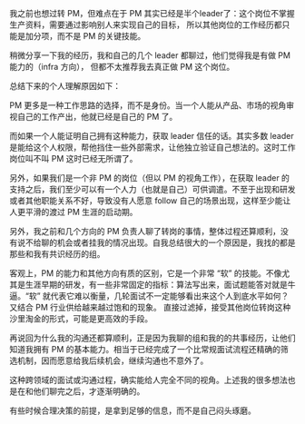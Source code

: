 我之前也想过转 PM，但难点在于 PM 其实已经是半个leader了：这个岗位不掌握生产资料，需要通过影响别人来实现自己的目标， 所以其他岗位的工作经历都只能是加分项，而不是 PM 的关键技能。

稍微分享一下我的经历，我和自己的几个 leader 都聊过，他们觉得我是有做 PM 能力的（infra 方向）， 但都不太推荐我去真正做 PM 这个岗位。

总结下来的个人理解原因如下：

PM 更多是一种工作思路的选择，而不是身份。当一个人能从产品、市场的视角审视自己的工作产出，他就已经是自己的 PM 了。

而如果一个人能证明自己拥有这种能力，获取 leader 信任的话。其实多数 leader 是能给这个人权限，帮他挡住一些外部需求，让他独立验证自己想法的。这时工作岗位叫不叫 PM 这时已经无所谓了。

另外，如果我们是一个非 PM 的岗位（但以 PM 的视角工作），在获取 leader 的支持之后，我们至少可以有一个人力（也就是自己）可供调遣。不至于出现和研发或者其他职能关系不好，导致没有人愿意 follow 自己的场景出现，这样至少能让人更平滑的渡过 PM 生涯的启动期。

另外，我之前和几个方向的 PM 负责人聊了转岗的事情，整体过程还算顺利，没有说不给聊的机会或者挂我的情况出现。自我总结很大的一个原因是，我找的都是那些和我有共识经历的组。

客观上，PM 的能力和其他方向有质的区别，它是一个非常 “软” 的技能。不像尤其是生涯早期的研发，有一些非常固定的指标：算法写出来，面试题能答对就是牛逼。“软” 就代表它难以衡量，几轮面试不一定能够看出来这个人到底水平如何？又结合 PM 行业供给越来越过饱和的现象。 直接过滤掉，接受其他岗位转岗这种沙里淘金的形式，可能是更高效的手段。

再说回为什么我的沟通还都算顺利，正是因为我聊的组和我的的共事经历，让他们知道我拥有 PM 的基本能力。相当于已经完成了一个比常规面试流程还精确的筛选机制，因而愿意给我后续机会，继续沟通也不意外了。

这种跨领域的面试或沟通过程，确实能给人完全不同的视角。上述我的很多想法也是在和他们聊完之后，才逐渐明确的。

有些时候合理决策的前提，是拿到足够的信息，而不是自己闷头琢磨。

